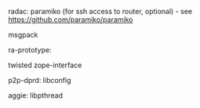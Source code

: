 radac:
paramiko (for ssh access to router, optional) - see https://github.com/paramiko/paramiko

msgpack

ra-prototype:

twisted
zope-interface

p2p-dprd:
libconfig

aggie:
libpthread

